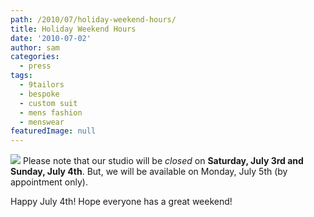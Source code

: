 ```yaml
---
path: /2010/07/holiday-weekend-hours/
title: Holiday Weekend Hours
date: '2010-07-02'
author: sam
categories:
  - press
tags:
  - 9tailors
  - bespoke
  - custom suit
  - mens fashion
  - menswear
featuredImage: null
---
```

[![](http://4.bp.blogspot.com/_RlJ3L7W6dBw/TC40ddbuazI/AAAAAAAAIaI/Lhw-BwJLWts/s400/_MG_2638-100420.jpg)](http://4.bp.blogspot.com/_RlJ3L7W6dBw/TC40ddbuazI/AAAAAAAAIaI/Lhw-BwJLWts/s1600/_MG_2638-100420.jpg)
Please note that our studio will be _closed_ on **Saturday, July 3rd and Sunday, July 4th**. But, we will be available on Monday, July 5th (by appointment only).

Happy July 4th! Hope everyone has a great weekend!